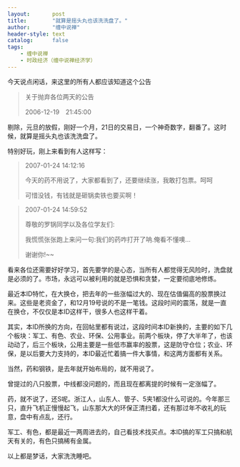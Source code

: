```yaml
---
layout:       post
title:        "就算是摇头丸也该洗洗盘了。"
author:       "缠中说禅"
header-style: text
catalog:      false
tags:
    - 缠中说禅
    - 时政经济（缠中说禅经济学）
---
```



今天说点闲话，来这里的所有人都应该知道这个公告



> 关于抛弃各位两天的公告
>
> 2006-12-19　21:45:00



剔除，元旦的放假，刚好一个月，21日的交易日，一个神奇数字，翻番了。这时候，就算是摇头丸也该洗洗盘了。



特别好玩，刚上来看到有人这样写：



> 2007-01-24 14:12:16
>
> 今天的药不用说了，大家都看到了，还要继续涨，我敢打包票。呵呵
>
> 可惜没钱，有钱就是砸锅卖铁也要买啊！



> 2007-01-24 14:59:52
>
> 尊敬的罗锅同学以及各位学友们:
>
> 我慌慌张张跑上来问一句:我们的药咋打开了呐.俺看不懂噢...
>
> 谢谢你!~~



看来各位还需要好好学习，首先要学的是心态，当所有人都觉得无风险时，洗盘就是必须的了。市场，永远可以被利用的就是恐惧和贪婪，一定要彻底地修炼。



最近本ID特忙，在大换仓，把去年的一些涨幅过大的、现在估值偏高的股票换过来。这些是老资金了，和12月19号说的不是一笔钱。这段时间的震荡，就是一直在换仓，不仅仅是本ID这样干，很多人也这样干着。



其实，本ID所换的方向，在回帖里都有说过，这段时间本ID新换的，主要的如下几个板块：军工、有色、农业、环保、公用事业。前两个板块，停了大半年了，也该动动了，后三个板块，公用主要是一些低市赢率的股票，这是防守仓位；农业、环保，是以后要大力支持的，本ID最近忙着搞一件大事情，和这两方面都有关系。



当然，药和钢铁，是去年就开始布局的，就不用说了。



曾提过的八只股票，中线都没问题的，而且现在都离提的时候有一定涨幅了。



药，就不说了，还S呢。浙江人，山东人、管子、5夹1都没什么可说的。今年那三只，直升飞机正慢慢起飞，山东那大大的环保正清扫着，还有那过年不收礼的玩意，盘中有点乱，还行。



军工、有色，都是最近一两周进去的，自己看技术找买点。本ID搞的军工只搞和航天有关的，有色只搞稀有金属。



以上都是梦话，大家洗洗睡吧。
